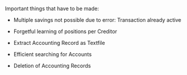 Important things that have to be made:

- Multiple savings not possible due to error: Transaction already active

- Forgetful learning of positions per Creditor

- Extract Accounting Record as Textfile

- Efficient searching for Accounts

- Deletion of Accounting Records